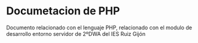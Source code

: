 # Documetacion de PHP

Documento relacionado con el lenguaje PHP, relacionado con el modulo de desarrollo entorno servidor de 2ºDWA del IES Ruiz Gijón
